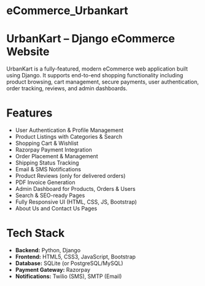 # eCommerce_Urbankart
# UrbanKart – Django eCommerce Website

UrbanKart is a fully-featured, modern eCommerce web application built using Django. It supports end-to-end shopping functionality including product browsing, cart management, secure payments, user authentication, order tracking, reviews, and admin dashboards.

# Features

- User Authentication & Profile Management
- Product Listings with Categories & Search
- Shopping Cart & Wishlist
- Razorpay Payment Integration
- Order Placement & Management
- Shipping Status Tracking
- Email & SMS Notifications
- Product Reviews (only for delivered orders)
- PDF Invoice Generation
- Admin Dashboard for Products, Orders & Users
- Search & SEO-ready Pages
- Fully Responsive UI (HTML, CSS, JS, Bootstrap)
- About Us and Contact Us Pages

# Tech Stack

- **Backend:** Python, Django
- **Frontend:** HTML5, CSS3, JavaScript, Bootstrap
- **Database:** SQLite (or PostgreSQL/MySQL)
- **Payment Gateway:** Razorpay
- **Notifications:** Twilio (SMS), SMTP (Email)